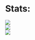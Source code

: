 
# Stats:
![](https://github-readme-stats.vercel.app/api?username=arka003&theme=default&hide_border=false&include_all_commits=false&count_private=false)<br/>
![](https://github-readme-streak-stats.herokuapp.com/?user=arka003&theme=default&hide_border=false)<br/>
![](https://github-readme-stats.vercel.app/api/top-langs/?username=arka003&theme=default&hide_border=false&include_all_commits=false&count_private=false&layout=compact)
